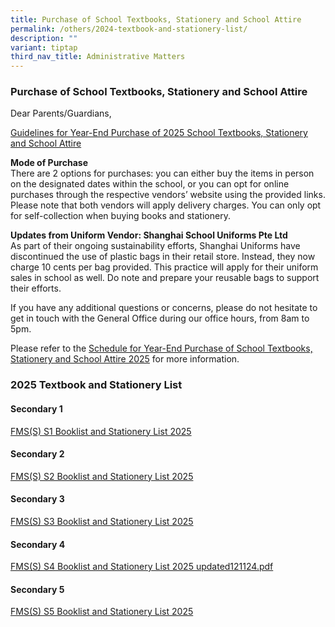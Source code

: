 ```yaml
---
title: Purchase of School Textbooks, Stationery and School Attire
permalink: /others/2024-textbook-and-stationery-list/
description: ""
variant: tiptap
third_nav_title: Administrative Matters
---
```

<h3>Purchase of School Textbooks, Stationery and School Attire</h3>
<p>Dear Parents/Guardians,</p>
<p><u>Guidelines for Year-End Purchase of 2025 School Textbooks, Stationery and School Attire</u>
</p>
<p><strong>Mode of Purchase</strong>
<br>There are 2 options for purchases: you can either buy the items in person
on the designated dates within the school, or you can opt for online purchases
through the respective vendors’ website using the provided links. Please
note that both vendors will apply delivery charges. You can only opt for
self-collection when buying books and stationery.</p>
<p><strong>Updates from Uniform Vendor: Shanghai School Uniforms Pte Ltd</strong>
<br>As part of their ongoing sustainability efforts, Shanghai Uniforms have
discontinued the use of plastic bags in their retail store. Instead, they
now charge 10 cents per bag provided. This practice will apply for their
uniform sales in school as well. Do note and prepare your reusable bags
to support their efforts.</p>
<p>If you have any additional questions or concerns, please do not hesitate
to get in touch with the General Office during our office hours, from 8am
to 5pm.</p>
<p>Please refer to the&nbsp;<a href="/files/Parents/Admin Matters/Schedule_for_Year_End_Purchase_of_School_Textbooks__Stationery_and_School_Attire_2025.pdf" rel="noopener nofollow" target="_blank">Schedule for Year-End Purchase of School Textbooks, Stationery and School Attire 2025</a> for
more information.</p>
<h3>2025 Textbook and Stationery List</h3>
<h4>Secondary 1</h4>
<p><a href="/files/FMS_S__S1_Booklist_and_Stationery_List_2025__updated_021224_.pdf" rel="noopener nofollow" target="_blank">FMS(S) S1 Booklist and Stationery List 2025</a>
</p>
<h4>Secondary 2</h4>
<p><a href="/files/Parents/Admin Matters/FMS_S__S2_Booklist_and_Stationery_List_2025.pdf" rel="noopener nofollow" target="_blank">FMS(S) S2 Booklist and Stationery List 2025</a>
</p>
<h4>Secondary 3</h4>
<p><a href="/files/Parents/Admin Matters/FMS_S__S3_Booklist_and_Stationery_List_2025.pdf" rel="noopener nofollow" target="_blank">FMS(S) S3 Booklist and Stationery List 2025</a>
</p>
<h4>Secondary 4</h4>
<p><a href="/files/FMS_S__S4_Booklist_and_Stationery_List_2025__updated121124_.pdf" rel="noopener nofollow" target="_blank">FMS(S) S4 Booklist and Stationery List 2025 updated121124.pdf</a>
</p>
<p></p>
<h4>Secondary 5</h4>
<p><a href="/files/Parents/Admin Matters/FMS_S__S5_Booklist_and_Stationery_List_2025.pdf" rel="noopener nofollow" target="_blank">FMS(S) S5 Booklist and Stationery List 2025</a>
</p>